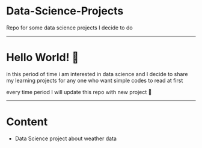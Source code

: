 # Data-Science-Projects
Repo for some data science projects I decide to do

---

# Hello World! 👋

in this period of time i am interested in data science and I decide to share my learning projects for any one who want simple codes to read at first 

every time period I will update this repo with new project 🙏

---

# Content

- Data Science project about weather data
